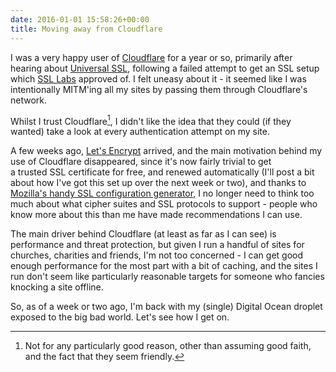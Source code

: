 ```yaml
---
date: 2016-01-01 15:58:26+00:00
title: Moving away from Cloudflare
---
```


I was a very happy user of [Cloudflare](https://www.cloudflare.com/)
for a year or so, primarily after hearing about [Universal
SSL](https://blog.cloudflare.com/introducing-universal-ssl/),
following a failed attempt to get an SSL setup which [SSL
Labs](https://www.ssllabs.com/ssltest/) approved of. I felt uneasy
about it - it seemed like I was intentionally MITM'ing all my sites
by passing them through Cloudflare's network.

<!-- more -->


Whilst I trust Cloudflare[^1], I didn't like the idea that they could
(if they wanted) take a look at every authentication attempt on my
site.

A few weeks ago, [Let's Encrypt](https://letsencrypt.org/) arrived,
and the main motivation behind my use of Cloudflare disappeared,
since it's now fairly trivial to get a trusted SSL certificate for
free, and renewed automatically (I'll post a bit about how I've got
this set up over the next week or two), and thanks to [Mozilla's
handy SSL configuration
generator](https://mozilla.github.io/server-side-tls/ssl-config-generator/),
I no longer need to think too much about what cipher suites and SSL
protocols to support - people who know more about this than me have
made recommendations I can use.

The main driver behind Cloudflare (at least as far as I can see) is
performance and threat protection, but given I run a handful of sites
for churches, charities and friends, I'm not too concerned - I can
get good enough performance for the most part with a bit of caching,
and the sites I run don't seem like particularly reasonable targets
for someone who fancies knocking a site offline.

So, as of a week or two ago, I'm back with my (single) Digital Ocean
droplet exposed to the big bad world. Let's see how I get on.

[^1]: Not for any particularly good reason, other than assuming good
      faith, and the fact that they seem friendly.
